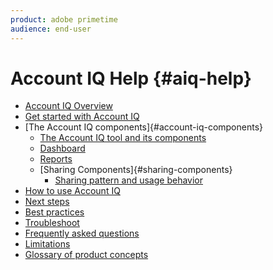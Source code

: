 ```yaml
---
product: adobe primetime
audience: end-user
---
```

# Account IQ Help {#aiq-help}

+ [Account IQ Overview](home.md)
+ [Get started with Account IQ](get-started.md)
+ [The Account IQ components]{#account-iq-components}
  + [The Account IQ tool and its components](accountiq.md)
  + [Dashboard](dashboard.md)
  + [Reports](reports.md)
  + [Sharing Components]{#sharing-components}
    + [Sharing pattern and usage behavior](usage-patterns.md)
+ [How to use Account IQ](use-aiq.md)
+ [Next steps](next-steps.md)
+ [Best practices](best-practices.md)
+ [Troubleshoot](troubleshoot.md)
+ [Frequently asked questions](faq.md)
+ [Limitations](limitations.md)
+ [Glossary of product concepts](product-concepts.md)
